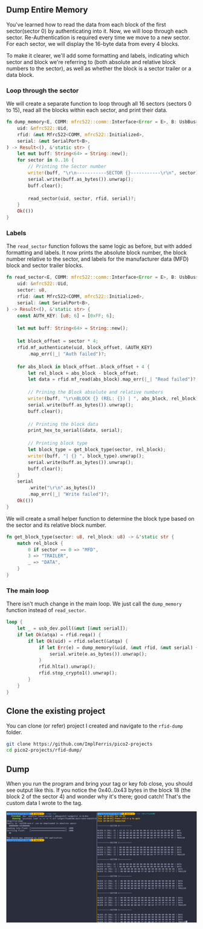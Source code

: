 ## Dump Entire Memory

You've learned how to read the data from each block of the first sector(sector 0) by authenticating into it. Now, we will loop through each sector. Re-Authentication is required every time we move to a new sector. For each sector, we will display the 16-byte data from every 4 blocks.

To make it clearer, we'll add some formatting and labels, indicating which sector and block we're referring to (both absolute and relative block numbers to the sector), as well as whether the block is a sector trailer or a data block.


### Loop through the sector

We will create a separate function to loop through all 16 sectors (sectors 0 to 15), read all the blocks within each sector, and print their data.
 
```rust
fn dump_memory<E, COMM: mfrc522::comm::Interface<Error = E>, B: UsbBus>(
    uid: &mfrc522::Uid,
    rfid: &mut Mfrc522<COMM, mfrc522::Initialized>,
    serial: &mut SerialPort<B>,
) -> Result<(), &'static str> {
    let mut buff: String<64> = String::new();
    for sector in 0..16 {
        // Printing the Sector number
        write!(buff, "\r\n-----------SECTOR {}-----------\r\n", sector).unwrap();
        serial.write(buff.as_bytes()).unwrap();
        buff.clear();

        read_sector(uid, sector, rfid, serial)?;
    }
    Ok(())
}
```

### Labels

The `read_sector` function follows the same logic as before, but with added formatting and labels. It now prints the absolute block number, the block number relative to the sector, and labels for the manufacturer data (MFD) block and sector trailer blocks.

```rust
fn read_sector<E, COMM: mfrc522::comm::Interface<Error = E>, B: UsbBus>(
    uid: &mfrc522::Uid,
    sector: u8,
    rfid: &mut Mfrc522<COMM, mfrc522::Initialized>,
    serial: &mut SerialPort<B>,
) -> Result<(), &'static str> {
    const AUTH_KEY: [u8; 6] = [0xFF; 6];

    let mut buff: String<64> = String::new();

    let block_offset = sector * 4;
    rfid.mf_authenticate(uid, block_offset, &AUTH_KEY)
        .map_err(|_| "Auth failed")?;

    for abs_block in block_offset..block_offset + 4 {
        let rel_block = abs_block - block_offset;
        let data = rfid.mf_read(abs_block).map_err(|_| "Read failed")?;

        // Prining the Block absolute and relative numbers
        write!(buff, "\r\nBLOCK {} (REL: {}) | ", abs_block, rel_block).unwrap();
        serial.write(buff.as_bytes()).unwrap();
        buff.clear();

        // Printing the block data
        print_hex_to_serial(&data, serial);

        // Printing block type
        let block_type = get_block_type(sector, rel_block);
        write!(buff, "| {} ", block_type).unwrap();
        serial.write(buff.as_bytes()).unwrap();
        buff.clear();
    }
    serial
        .write("\r\n".as_bytes())
        .map_err(|_| "Write failed")?;
    Ok(())
}
```

We will create a small helper function to determine the block type based on the sector and its relative block number.
```rust
fn get_block_type(sector: u8, rel_block: u8) -> &'static str {
    match rel_block {
        0 if sector == 0 => "MFD",
        3 => "TRAILER",
        _ => "DATA",
    }
}
```

### The main loop 
There isn't much change in the main loop. We just call the `dump_memory` function instead of `read_sector`.

```rust
loop {
    let _ = usb_dev.poll(&mut [&mut serial]);
    if let Ok(atqa) = rfid.reqa() {
        if let Ok(uid) = rfid.select(&atqa) {
            if let Err(e) = dump_memory(&uid, &mut rfid, &mut serial) {
                serial.write(e.as_bytes()).unwrap();
            }
            rfid.hlta().unwrap();
            rfid.stop_crypto1().unwrap();
        }
    }
}
```


## Clone the existing project
You can clone (or refer) project I created and navigate to the `rfid-dump` folder.

```sh
git clone https://github.com/ImplFerris/pico2-projects
cd pico2-projects/rfid-dump/
```

## Dump
When you run the program and bring your tag or key fob close, you should see output like this. If you notice the 0x40..0x43 bytes in the block 18 (the block 2 of the sector 4) and wonder why it's there; good catch! That's the custom data I wrote to the tag.

<img style="display: block; margin: auto;" src="./images/rfid-dump.png"/>

